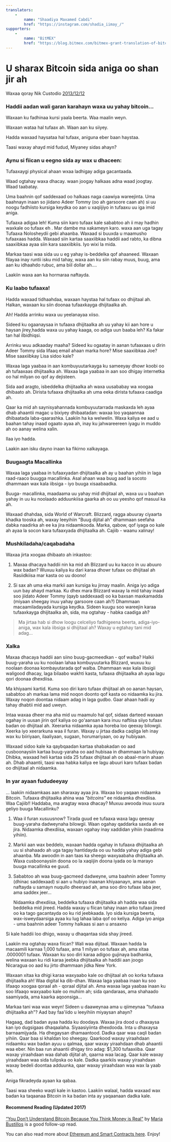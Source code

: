 ```yaml
---
translators: 
    - 
        name: "Shaadiya Maxamed Cabdi"
        href: "https://instagram.com/shadia_iimay_/"
supporters: 
    - 
        name: "BitMEX"
        href: "https://blog.bitmex.com/bitmex-grant-translation-of-bitcoin-content-into-african-languages/"
---
```

# U sharax Bitcoin sida aniga oo shan jir ah

Waxaa qoray Nik Custodio [2013/12/12](https://www.freecodecamp.org/news/explain-bitcoin-like-im-five-73b4257ac833/)

<LanguageDropdown/>

### Haddii aadan wali garan karahayn waxa uu yahay bitcoin...

Waxaan ku fadhinaa kursi yaala beerta. Waa maalin weyn.

Waxaan wataa hal tufaax ah. Waan aan ku siiyey.

Hadda waxaad haysataa hal tufaax, aniguna eber baan haystaa.

Taasi waxay ahayd mid fudud, Miyaney sidas ahayn?

### Aynu si fiican u eegno sida ay wax u dhaceen:

Tufaaxaygi physical ahaan wxaa ladhigay adiga gacantaada.

Waad ogtahay waxa dhacay. waan joogay halkaas adna waad joogtay. Waad taabatay.

Uma baahnin qof saddexaad oo halkaas naga caawiya wareejinta. Uma baahnayn inaan so jiidano Adeer Tommy (oo ah garsoore caan ah) si uu noogu fadhiisto kursiga keydka oo aan u xaqiijiyo in tufaaxu uu iga imid aniga.

Tufaaxa adigaa leh! Kuma siin karo tufaax kale sababtoo ah ii may hadhin waxkale oo tufaax eh . Mar dambe ma xakameyn karo. waxa aan uga tagay Tufaaxa Nolosheydii gebi ahaanba. Waxaad si buuxda u maamusho tufaaxaas hadda. Waxaad siin kartaa saaxiibkaa haddii aad rabto, ka dibna saaxiibkaa ayaa siin kara saaxiibkiis. Iyo wixi la mida.

Markaa taasi waa sida uu u eg yahay is-beddelka qof ahaaneed. Waxaan filayaa inay runtii isku mid tahay, waxa aan ku siin rabay muus, buug, ama aan ku idhaahdo rubuc, ama biil dollar ah….

Laakiin waxa aan ka hormaraa naftayda.

### Ku laabo tufaaxa!

Hadda waxaad tidhaahdaa, waxaan haystaa hal tufaax oo dhijitaal ah. Halkan, waxaan ku siin doonaa tufaaxkayga dhijitaalka ah.

Ah! Hadda arrinku waxa uu yeelanayaa xiiso.

Sideed ku ogaanaysaa in tufaaxa dhijitaalka ah uu yahay kii aan hore u haysan jirey,hadda waxa uu yahay kaaga, oo adiga uun baaba leh? Ka fakar tan hal ilbidhiqsi.

Arrinku wuu adkaaday maaha? Sideed ku ogaatay in aanan tufaaxaas u dirin Adeer Tommy sida lifaaq email ahaan marka hore? Mise saaxiibkaa Joe? Mise saaxiibkay Lisa sidoo kale?

Waxaa laga yaabaa in aan kombuyuutarkayga ku sameeyay dhowr koobi oo ah tufaaxaas dhijitaalka ah. Waxaa laga yaabaa in aan soo dhigay internetka oo hal milyan oo qof ay dejisteen.

Sida aad aragto, isbeddelka dhijitaalka ah waxa uusababay wa xoogaa dhibaato ah. Dirista tufaaxa dhijitaalka ah uma eeka dirista tufaaxa caadiga ah.

Qaar ka mid ah saynisyahannada kombuyuutarrada maskaxda leh ayaa dhab ahaantii magac u bixiyey dhibaatadan: waxaa loo yaqaannaa dhibaatada laba-qaarashka. Laakiin ha ka welwelin. Waxa kaliya ee aad u baahan tahay inaad ogaato ayaa ah, inay ku jahwareereen iyagu in muddo ah oo aanay welina xalin.

Ilaa iyo hadda.

Laakin aan isku dayno inaan ka fikirno xalkayaga.

### Buugaagta Macallinka

Waxaa laga yaabaa in tufaaxyadan dhijitaalka ah ay u baahan yihiin in laga raad-raaco buugga macallinka. Asal ahaan waa buug aad la socoto dhammaan wax kala iibsiga - iyo buuga xisaabaadka.

Buuga- macallinka, maadaama uu yahay mid dhijitaal ah, waxa uu u baahan yahay in uu ku noolaado adduunkiisa gaarka ah oo uu yeesho qof masuul ka ah.

Waxaad dhahdaa, sida World of Warcraft. Blizzard, ragga abuuray ciyaarta khadka tooska ah, waxay leeyihiin "Buug dijital ah" dhammaan seefaha dabka naadirka ah ee ka jira nidaamkooda. Marka, qabow, qof iyaga oo kale ah ayaa la socon kara tufaaxyada dhijitaalka ah. Cajiib - waanu xalinay!

### Mushkiladaha/caqabadaha

Waxaa jirta xoogaa dhibaato ah inkastoo:

1. Maxaa dhacaya haddii nin ka mid ah Blizzard uu ku kacco in uu abuuro wax badan? Wuxuu kaliya ku dari karaa dhowr tufaax oo dhijitaal ah Rasiidkiisa mar kasta oo uu doono!

2. Si sax ah uma eka markii aan kursiga ku jirnay maalin. Aniga iyo adiga uun bay ahayd markaa. Ku dhex mara Blizzard waxay la mid tahay inaad soo jiidato Adeer Tommy (qayb saddexaad) oo ka baxsan maxkamadda (miyaan sheegay inuu yahay garsoore caan ah?) Dhammaan macaamiladayada kursiga keydka. Sideen kuugu soo wareejin karaa tufaaxkayga dhijitaalka ah, sida, ma ogtahay - habka caadiga ah?

> Ma jirtaa hab si dhow loogu celceliyo fadhigeena beerta, adiga-iyo-aniga, wax kala iibsiga si dhijitaal ah? Waxay u egtahay tani mid adag…

### Xalka

Maxaa dhacaya haddii aan siino buug-gacmeedkan - qof walba? Halkii buug-yaraha uu ku noolaan lahaa kombuyuutarka Blizzard, wuxuu ku noolaan doonaa kombayutarada qof walba. Dhammaan wax kala iibsigii waligood dhacay, laga bilaabo wakhti kasta, tufaaxa dhijitaalka ah ayaa lagu qori doonaa dhexdiisa.

Ma khiyaami kartid. Kuma soo diri karo tufaax dhijitaal ah oo aanan haysan, sababtoo ah markaa lama mid noqon doonto qof kasta oo nidaamka ku jira. Waxay noqon doontaa nidaam adag in laga gudbo. Gaar ahaan hadii ay tahay dhabtii mid aad uweyn.

Intaa waxaa dheer ma aha mid uu maamulo hal qof, sidaas darteed waxaan ogahay in uusan jirin qof kaliya oo go'aansan kara inuu naftiisa siiyo tufaax badan oo dhijitaal ah. Xeerarka nidaamka ayaa horeba loo qeexay bilowgii. Xeerka iyo xeerarkuna waa il furan. Waxay u jirtaa dadka caqliga leh inay wax ku biiriyaan, ilaaliyaan, sugaan, horumariyaan, oo ay hubiyaan.

Waxaad sidoo kale ka qaybqaadan kartaa shabakadan oo aad cusboonaysiin kartaa buug-yaraha oo aad hubisaa in dhammaan la hubiyay. Dhibka, waxaad heli kartaa sida 25 tufaax dhijitaal ah oo abaal-marin ahaan ah. Dhab ahaantii, taasi waa habka kaliya ee lagu abuuri karo tufaax badan oo dhijitaal ah nidaamka.

### In yar ayaan fududeeyay

... laakiin nidaamkaas aan sharaxay ayaa jira. Waxaa loo yaqaan nidaamka Bitcoin. Tufaaxa dhijitaalka ahina waa *"bitcoins"* ee nidaamka dhexdiisa. Waa Cajiib!!
Haddaba, ma aragtay waxa dhacay? Muxuu awooda inuu suura geliyo buuga Macallinku?

1) Waa il furan xusuusnow? Tirada guud ee tufaaxa waxa lagu qeexay buug-yaraha dadweynaha bilowgii. Waan ogahay qaddarka saxda ah ee jira. Nidaamka dhexdiisa, waxaan ogahay inay xaddidan yihiin (naadirna yihiin).

2) Markii aan wax beddelo, waxaan hadda ogahay in tufaaxa dhijitaalka ah uu si shahaado ah uga tagay hantidayda oo uu hadda yahay adiga gebi ahaanba. Ma awoodin in aan taas ka sheego waxyaabaha dhijitaalka ah. Waxa cusboonaysiin doona oo la xaqiijin doona iyada oo la marayo buuga macallinka ee guud.

3) Sababtoo ah waa buug-gacmeed dadweyne, uma baahnin adeer Tommy (dhinac saddexaad) si aan u hubiyo inaanan khiyaanayn, ama aanan naftayda u samayn nuqullo dheeraad ah, ama soo diro tufaax laba jeer, ama saddex jeer...

    Nidaamka dhexdiisa, beddelka tufaaxa dhijitaalka ah hadda waa sida beddelka mid jireed. Hadda waxay u fiican tahay inaan arko tufaax jireed oo ka tago gacantayda oo ku rid jeebkaada. Iyo sida kursiga beerta, wax-isweydaarsiga ayaa ku lug lahaa laba qof oo keliya. Adiga iyo aniga - uma baahnin adeer Tommy halkaas si aan u ansaxno

Si kale haddii loo dhigo, waxay u dhaqantaa sida shay jireed.

Laakiin ma ogtahay waxa fiican? Wali waa dijitaal. Waxaan hadda la macaamili karnaa 1,000 tufaax, ama 1 milyan oo tufaax ah, ama xitaa .0000001 tufaax. Waxaan ku soo diri karaa adigoo gujinaya badhanka, welina waxaan ku ridi karaa jeebka dhijitaalka ah haddii aan joogo Nicaragua oo aad ku jirto dhammaan jidka New York.

Waxaan xitaa ka dhigi karaa waxyaabo kale oo dhijitaal ah oo korka tufaaxa dhijitaalka ah! Waa digital ka dib-dhan. Waxaa laga yaabaa inaan ku soo lifaaqo xoogaa qoraal ah - qoraal dijital ah. Ama waxaa laga yaabaa inaan ku soo lifaaqo waxyaabo kale oo muhiim ah; sida qandaraas, ama shahaado saamiyada, ama kaarka aqoonsiga…

Markaa tani waa wax weyn! Sideen u daaweynaa ama u qiimeynaa "tufaaxa dhijitaalka ah"? Aad bay faa'iido u leeyihiin miyaysan ahayn?

Hagaag, dad badan ayaa hadda ku doodaya. Waxaa jira dood u dhaxaysa kan iyo dugsigaas dhaqaalaha. Siyaasiyiinta dhexdooda. Inta u dhaxaysa barnaamijyada. Ha dhegaysan dhamaantood. Dadka qaar waa caqli badan yihiin. Qaar baa si khaldan loo sheegay. Qaarkood waxay yiraahdaan nidaamku wax badan ayuu u qalmaa, qaar waxay yiraahdaan dhab ahaantii waa eber. Nin baa run ahaantii dhigay tiro adag: $1,300 tufaaxiiba. Qaar waxay yiraahdaan waa dahab dijital ah, qaarna waa lacag. Qaar kale waxay yiraahdaan waa sida tulipska oo kale. Dadka qaarkiis waxay yiraahdaan waxay bedeli doontaa adduunka, qaar waxay yiraahdaan waa wax la yaab leh.

Aniga fikradeyda ayaan ka qabaa.

Taasi waa sheeko waqti kale in kastoo. Laakiin walaal, hadda waxaad wax badan ka taqaanaa Bitcoin in ka badan inta ay yaqaanaan dadka kale.

#### Recommend Reading (Updated 2017)

[“You Don’t Understand Bitcoin Because You Think Money is Real”](https://medium.com/@mariabustillos/you-dont-understand-bitcoin-because-you-think-money-is-real-5aef45b8e952?source=linkShare-2d6f142ff3cc-1512362100) by [Maria Bustillos](https://www.freecodecamp.org/news/explain-bitcoin-like-im-five-73b4257ac833/undefined) is a good follow-up read.

You can also read more about [Ethereum and Smart Contracts here](https://medium.freecodecamp.org/smart-contracts-for-dummies-a1ba1e0b9575?source=linkShare-2d6f142ff3cc-1512086124). Enjoy!